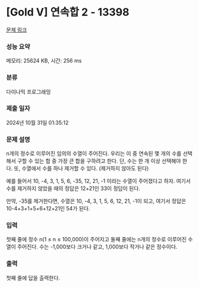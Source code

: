 # [Gold V] 연속합 2 - 13398 

[문제 링크](https://www.acmicpc.net/problem/13398) 

### 성능 요약

메모리: 25624 KB, 시간: 256 ms

### 분류

다이나믹 프로그래밍

### 제출 일자

2024년 10월 31일 01:35:12

### 문제 설명

<p>n개의 정수로 이루어진 임의의 수열이 주어진다. 우리는 이 중 연속된 몇 개의 수를 선택해서 구할 수 있는 합 중 가장 큰 합을 구하려고 한다. 단, 수는 한 개 이상 선택해야 한다. 또, 수열에서 수를 하나 제거할 수 있다. (제거하지 않아도 된다)</p>

<p>예를 들어서 10, -4, 3, 1, 5, 6, -35, 12, 21, -1 이라는 수열이 주어졌다고 하자. 여기서 수를 제거하지 않았을 때의 정답은 12+21인 33이 정답이 된다.</p>

<p>만약, -35를 제거한다면, 수열은 10, -4, 3, 1, 5, 6, 12, 21, -1이 되고, 여기서 정답은 10-4+3+1+5+6+12+21인 54가 된다.</p>

### 입력 

 <p>첫째 줄에 정수 n(1 ≤ n ≤ 100,000)이 주어지고 둘째 줄에는 n개의 정수로 이루어진 수열이 주어진다. 수는 -1,000보다 크거나 같고, 1,000보다 작거나 같은 정수이다.</p>

### 출력 

 <p>첫째 줄에 답을 출력한다.</p>

